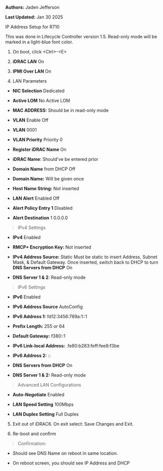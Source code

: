**Authors:** Jaden Jefferson

**Last Updated:** Jan 30 2025

IP Address Setup for R710

This was done in Lifecycle Controller version 1.5. Read-only mode will
be marked in a light-blue font color.

1.  On boot, click \<Ctrl\>-\<E\>

2.  **iDRAC LAN** On

3.  **IPMI Over LAN** On

4.  LAN Parameters

-   **NIC Selection** Dedicated

-   **Active LOM** No Active LOM

-   **MAC ADDRESS:** Should be in read-only mode

-   **VLAN** Enable Off

-   **VLAN** 0001

-   **VLAN Priority** Priority 0

-   **Register iDRAC Name** On

-   **iDRAC Name**: Should've be entered prior

-   **Domain Name** from DHCP Off

-   **Domain Name:** Will be given once

-   **Host Name String:** Not inserted

-   **LAN Alert** Enabled Off

-   **Alert Policy Entry 1** Disabled

-   **Alert Destination** 1 0.0.0.0

> IPv4 Settings

-   **IPv4** Enabled

-   **RMCP+ Encryption Key:** Not inserted

-   **IPv4 Address Source:** Static Must be static to insert Address,
    Subnet Mask, & Default Gateway. Once inserted, switch back to DHCP
    to turn **DNS Servers from DHCP** On

-   **DNS Server 1 & 2**: Read-only mode

> IPv6 Settings

-   **IPv6** Enabled

-   **IPv6 Address Source** AutoConfig

-   **IPv6 Address 1:** fd12:3456:789a:1::1

-   **Prefix Length:** 255 or 64

-   **Default Gateway:** f380::1

-   **IPv6 Link-local Address:** .fe80:b283:feff:fee8:f3be

-   **IPv6 Address 2:** ::

-   **DNS Servers from DHCP** On

-   **DNS Server 1 & 2:** Read-only mode

> Advanced LAN Configurations

-   **Auto-Negotiate** Enabled

-   **LAN Speed Setting** 100Mbps

-   **LAN Duplex Setting** Full Duplex

5.  Exit out of iDRAC6. On exit select: Save Changes and Exit.

6.  Re-boot and confirm

> Confirmation:

-   Should see DNS Name on reboot in same location.

-   On reboot screen, you should see IP Address and DHCP
